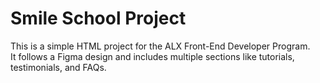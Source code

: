 # Smile School Project

This is a simple HTML project for the ALX Front-End Developer Program.  
It follows a Figma design and includes multiple sections like tutorials, testimonials, and FAQs.